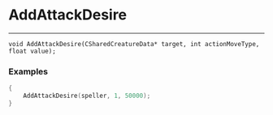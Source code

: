 # AddAttackDesire
---
```
void AddAttackDesire(CSharedCreatureData* target, int actionMoveType, float value);
```

### Examples
```cpp - C++
{
	AddAttackDesire(speller, 1, 50000);
}
```
